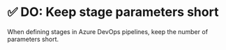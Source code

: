 # ✅ DO: Keep stage parameters short

When defining stages in Azure DevOps pipelines, keep the number of parameters short.